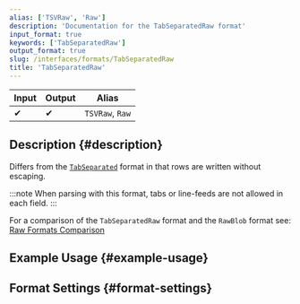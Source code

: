 ```yaml
---
alias: ['TSVRaw', 'Raw']
description: 'Documentation for the TabSeparatedRaw format'
input_format: true
keywords: ['TabSeparatedRaw']
output_format: true
slug: /interfaces/formats/TabSeparatedRaw
title: 'TabSeparatedRaw'
---
```


| Input | Output | Alias           |
|-------|--------|-----------------|
| ✔     | ✔      | `TSVRaw`, `Raw` |

## Description \{#description}

Differs from the [`TabSeparated`](/interfaces/formats/TabSeparated) format in that rows are written without escaping.

:::note
When parsing with this format, tabs or line-feeds are not allowed in each field.
:::

For a comparison of the `TabSeparatedRaw` format and the `RawBlob` format see: [Raw Formats Comparison](../RawBLOB.md/#raw-formats-comparison)

## Example Usage \{#example-usage}

## Format Settings \{#format-settings}

